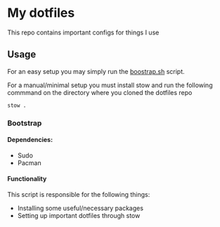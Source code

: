 # My dotfiles

This repo contains important configs for things I use

## Usage

For an easy setup you may simply run the [boostrap.sh](#bootstrap) script.

For a manual/minimal setup you must install stow and run the following commmand on the directory where you cloned the dotfiles repo
    
    stow .
### Bootstrap <a name="bootstrap"></a>
#### Dependencies:
- Sudo
- Pacman

#### Functionality
This script is responsible for the following things:

- Installing some useful/necessary packages
- Setting up important dotfiles through stow
